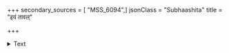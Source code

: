 +++
secondary_sources = [ "MSS_6094",]
jsonClass = "Subhaashita"
title = "इयं तावल्"

+++

<details><summary>Text</summary>

इयं तावल् लीला यदधिरुरुहे वृद्धवृषभो यदुन्नेहे रुण्डं यदिह चितिभस्मापि लिलिपे।  
अयं को व्यापारो यदतिलकि भाले हुतवहो यदग्रैवि व्यालो यदकवलि हालाहलमपि॥
</details>
